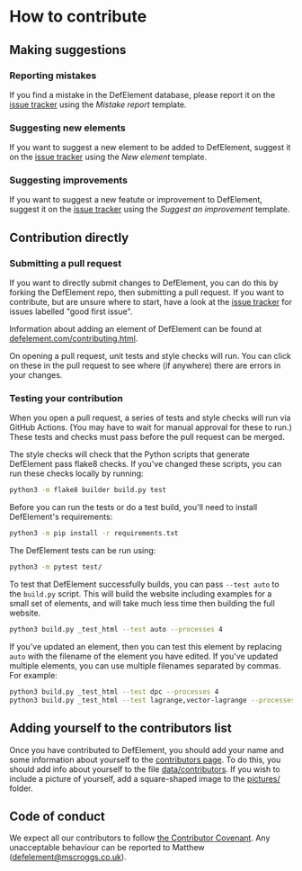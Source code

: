 # How to contribute

## Making suggestions

### Reporting mistakes
If you find a mistake in the DefElement database, please report it on the
[issue tracker](https://github.com/mscroggs/defelement.com/issues/new?assignees=&labels=bug&template=mistake-report.md&title=)
using the *Mistake report* template.

### Suggesting new elements
If you want to suggest a new element to be added to DefElement, suggest it on the
[issue tracker](https://github.com/mscroggs/defelement.com/issues/new?assignees=&labels=new+element&template=new-element.md&title=Add+%5BNAME%5D+element)
using the *New element* template.

### Suggesting improvements
If you want to suggest a new featute or improvement to DefElement, suggest it on the
[issue tracker](https://github.com/mscroggs/defelement.com/issues/new?assignees=&labels=feature+request&template=suggest-an-improvement.md&title=)
using the *Suggest an improvement* template.

## Contribution directly

### Submitting a pull request
If you want to directly submit changes to DefElement, you can do this by forking the DefElement repo, then submitting a pull request.
If you want to contribute, but are unsure where to start, have a look at the
[issue tracker](https://github.com/mscroggs/defelement.com/labels/good%20first%20issue) for issues labelled "good first issue".

Information about adding an element of DefElement can be found at
[defelement.com/contributing.html](https://defelement.com/contributing.html).

On opening a pull request, unit tests and style checks will run. You can click on these in the pull request
to see where (if anywhere) there are errors in your changes.

### Testing your contribution
When you open a pull request, a series of tests and style checks will run via GitHub Actions.
(You may have to wait for manual approval for these to run.)
These tests and checks must pass before the pull request can be merged.

The style checks will check that the Python scripts that generate DefElement pass flake8 checks.
If you've changed these scripts, you can run these checks locally by running:

```bash
python3 -m flake8 builder build.py test
```

Before you can run the tests or do a test build, you'll need to install DefElement's requirements:

```bash
python3 -m pip install -r requirements.txt
```

The DefElement tests can be run using:

```bash
python3 -m pytest test/
```

To test that DefElement successfully builds, you can pass `--test auto` to the `build.py` script.
This will build the website including examples for a small set of elements, and will take much less time
then building the full website.

```bash
python3 build.py _test_html --test auto --processes 4
```

If you've updated an element, then you can test this element by replacing `auto` with the filename of the element you have edited.
If you've updated multiple elements, you can use multiple filenames separated by commas. For example:

```bash
python3 build.py _test_html --test dpc --processes 4
python3 build.py _test_html --test lagrange,vector-lagrange --processes 4
```

## Adding yourself to the contributors list
Once you have contributed to DefElement, you should add your name and some information about yourself to the [contributors page](https://defelement.com/contributors.html).
To do this, you should add info about yourself to the file [data/contributors](data/contributors). If you wish to include a picture of yourself,
add a square-shaped image to the [pictures/](pictures/) folder. 

## Code of conduct
We expect all our contributors to follow [the Contributor Covenant](CODE_OF_CONDUCT.md). Any unacceptable
behaviour can be reported to Matthew (defelement@mscroggs.co.uk).
